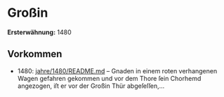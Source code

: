 # Großin

**Ersterwähnung:** 1480

## Vorkommen
- 1480: [jahre/1480/README.md](../jahre/1480/README.md) – Gnaden in einem roten verhangenen Wagen gefahren
gekommen und vor dem Thore ſein Chorhemd angezogen,
iſt er vor der Großin Thür abgeſeſſen,...
